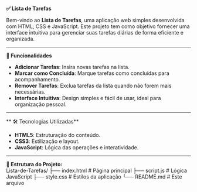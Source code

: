 **✅ Lista de Tarefas**

Bem-vindo ao **Lista de Tarefas**, uma aplicação web simples desenvolvida com HTML, CSS e JavaScript. Este projeto tem como objetivo fornecer uma interface intuitiva para gerenciar suas tarefas diárias de forma eficiente e organizada.

---

**🔧 Funcionalidades**

- **Adicionar Tarefas**: Insira novas tarefas na lista.
- **Marcar como Concluída**: Marque tarefas como concluídas para acompanhamento.
- **Remover Tarefas**: Exclua tarefas da lista quando não forem mais necessárias.
- **Interface Intuitiva**: Design simples e fácil de usar, ideal para organização pessoal.

---

** 🛠️ Tecnologias Utilizadas**

- **HTML5**: Estruturação do conteúdo.
- **CSS3**: Estilização e layout.
- **JavaScript**: Lógica das operações e interatividade.

---

**📂 Estrutura do Projeto:**<br>
Lista-de-Tarefas/
├── index.html               # Página principal
├── script.js                # Lógica JavaScript
├── style.css                # Estilos da aplicação
└── README.md                # Este arquivo

